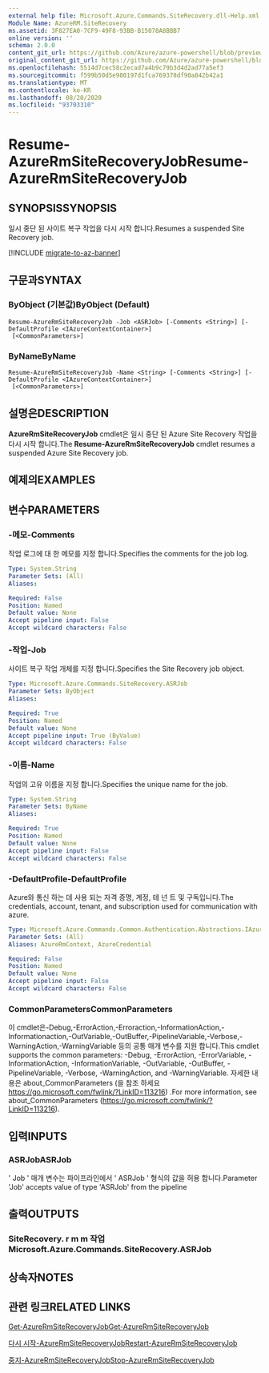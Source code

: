 ```yaml
---
external help file: Microsoft.Azure.Commands.SiteRecovery.dll-Help.xml
Module Name: AzureRM.SiteRecovery
ms.assetid: 3F827EA0-7CF9-49F8-93BB-B15078A8BBB7
online version: ''
schema: 2.0.0
content_git_url: https://github.com/Azure/azure-powershell/blob/preview/src/ResourceManager/SiteRecovery/Commands.SiteRecovery/help/Resume-AzureRmSiteRecoveryJob.md
original_content_git_url: https://github.com/Azure/azure-powershell/blob/preview/src/ResourceManager/SiteRecovery/Commands.SiteRecovery/help/Resume-AzureRmSiteRecoveryJob.md
ms.openlocfilehash: 5514d7cec58c2ecad7a4b9c79b3d4d2ad77a5ef3
ms.sourcegitcommit: f599b50d5e980197d1fca769378df90a842b42a1
ms.translationtype: MT
ms.contentlocale: ko-KR
ms.lasthandoff: 08/20/2020
ms.locfileid: "93703310"
---
```

# <span data-ttu-id="8a888-101">Resume-AzureRmSiteRecoveryJob</span><span class="sxs-lookup"><span data-stu-id="8a888-101">Resume-AzureRmSiteRecoveryJob</span></span>

## <span data-ttu-id="8a888-102">SYNOPSIS</span><span class="sxs-lookup"><span data-stu-id="8a888-102">SYNOPSIS</span></span>
<span data-ttu-id="8a888-103">일시 중단 된 사이트 복구 작업을 다시 시작 합니다.</span><span class="sxs-lookup"><span data-stu-id="8a888-103">Resumes a suspended Site Recovery job.</span></span>

[!INCLUDE [migrate-to-az-banner](../../includes/migrate-to-az-banner.md)]

## <span data-ttu-id="8a888-104">구문과</span><span class="sxs-lookup"><span data-stu-id="8a888-104">SYNTAX</span></span>

### <span data-ttu-id="8a888-105">ByObject (기본값)</span><span class="sxs-lookup"><span data-stu-id="8a888-105">ByObject (Default)</span></span>
```
Resume-AzureRmSiteRecoveryJob -Job <ASRJob> [-Comments <String>] [-DefaultProfile <IAzureContextContainer>]
 [<CommonParameters>]
```

### <span data-ttu-id="8a888-106">ByName</span><span class="sxs-lookup"><span data-stu-id="8a888-106">ByName</span></span>
```
Resume-AzureRmSiteRecoveryJob -Name <String> [-Comments <String>] [-DefaultProfile <IAzureContextContainer>]
 [<CommonParameters>]
```

## <span data-ttu-id="8a888-107">설명은</span><span class="sxs-lookup"><span data-stu-id="8a888-107">DESCRIPTION</span></span>
<span data-ttu-id="8a888-108">**AzureRmSiteRecoveryJob** cmdlet은 일시 중단 된 Azure Site Recovery 작업을 다시 시작 합니다.</span><span class="sxs-lookup"><span data-stu-id="8a888-108">The **Resume-AzureRmSiteRecoveryJob** cmdlet resumes a suspended Azure Site Recovery job.</span></span>

## <span data-ttu-id="8a888-109">예제의</span><span class="sxs-lookup"><span data-stu-id="8a888-109">EXAMPLES</span></span>

## <span data-ttu-id="8a888-110">변수</span><span class="sxs-lookup"><span data-stu-id="8a888-110">PARAMETERS</span></span>

### <span data-ttu-id="8a888-111">-메모</span><span class="sxs-lookup"><span data-stu-id="8a888-111">-Comments</span></span>
<span data-ttu-id="8a888-112">작업 로그에 대 한 메모를 지정 합니다.</span><span class="sxs-lookup"><span data-stu-id="8a888-112">Specifies the comments for the job log.</span></span>

```yaml
Type: System.String
Parameter Sets: (All)
Aliases: 

Required: False
Position: Named
Default value: None
Accept pipeline input: False
Accept wildcard characters: False
```

### <span data-ttu-id="8a888-113">-작업</span><span class="sxs-lookup"><span data-stu-id="8a888-113">-Job</span></span>
<span data-ttu-id="8a888-114">사이트 복구 작업 개체를 지정 합니다.</span><span class="sxs-lookup"><span data-stu-id="8a888-114">Specifies the Site Recovery job object.</span></span>

```yaml
Type: Microsoft.Azure.Commands.SiteRecovery.ASRJob
Parameter Sets: ByObject
Aliases: 

Required: True
Position: Named
Default value: None
Accept pipeline input: True (ByValue)
Accept wildcard characters: False
```

### <span data-ttu-id="8a888-115">-이름</span><span class="sxs-lookup"><span data-stu-id="8a888-115">-Name</span></span>
<span data-ttu-id="8a888-116">작업의 고유 이름을 지정 합니다.</span><span class="sxs-lookup"><span data-stu-id="8a888-116">Specifies the unique name for the job.</span></span>

```yaml
Type: System.String
Parameter Sets: ByName
Aliases: 

Required: True
Position: Named
Default value: None
Accept pipeline input: False
Accept wildcard characters: False
```

### <span data-ttu-id="8a888-117">-DefaultProfile</span><span class="sxs-lookup"><span data-stu-id="8a888-117">-DefaultProfile</span></span>
<span data-ttu-id="8a888-118">Azure와 통신 하는 데 사용 되는 자격 증명, 계정, 테 넌 트 및 구독입니다.</span><span class="sxs-lookup"><span data-stu-id="8a888-118">The credentials, account, tenant, and subscription used for communication with azure.</span></span>

```yaml
Type: Microsoft.Azure.Commands.Common.Authentication.Abstractions.IAzureContextContainer
Parameter Sets: (All)
Aliases: AzureRmContext, AzureCredential

Required: False
Position: Named
Default value: None
Accept pipeline input: False
Accept wildcard characters: False
```

### <span data-ttu-id="8a888-119">CommonParameters</span><span class="sxs-lookup"><span data-stu-id="8a888-119">CommonParameters</span></span>
<span data-ttu-id="8a888-120">이 cmdlet은-Debug,-ErrorAction,-Erroraction,-InformationAction,-Informationaction,-OutVariable,-OutBuffer,-PipelineVariable,-Verbose,-WarningAction,-WarningVariable 등의 공통 매개 변수를 지원 합니다.</span><span class="sxs-lookup"><span data-stu-id="8a888-120">This cmdlet supports the common parameters: -Debug, -ErrorAction, -ErrorVariable, -InformationAction, -InformationVariable, -OutVariable, -OutBuffer, -PipelineVariable, -Verbose, -WarningAction, and -WarningVariable.</span></span> <span data-ttu-id="8a888-121">자세한 내용은 about_CommonParameters (을 참조 하세요 https://go.microsoft.com/fwlink/?LinkID=113216) .</span><span class="sxs-lookup"><span data-stu-id="8a888-121">For more information, see about_CommonParameters (https://go.microsoft.com/fwlink/?LinkID=113216).</span></span>

## <span data-ttu-id="8a888-122">입력</span><span class="sxs-lookup"><span data-stu-id="8a888-122">INPUTS</span></span>

### <span data-ttu-id="8a888-123">ASRJob</span><span class="sxs-lookup"><span data-stu-id="8a888-123">ASRJob</span></span>
<span data-ttu-id="8a888-124">' Job ' 매개 변수는 파이프라인에서 ' ASRJob ' 형식의 값을 허용 합니다.</span><span class="sxs-lookup"><span data-stu-id="8a888-124">Parameter 'Job' accepts value of type 'ASRJob' from the pipeline</span></span>

## <span data-ttu-id="8a888-125">출력</span><span class="sxs-lookup"><span data-stu-id="8a888-125">OUTPUTS</span></span>

### <span data-ttu-id="8a888-126">SiteRecovery. r m m 작업</span><span class="sxs-lookup"><span data-stu-id="8a888-126">Microsoft.Azure.Commands.SiteRecovery.ASRJob</span></span>

## <span data-ttu-id="8a888-127">상속자</span><span class="sxs-lookup"><span data-stu-id="8a888-127">NOTES</span></span>

## <span data-ttu-id="8a888-128">관련 링크</span><span class="sxs-lookup"><span data-stu-id="8a888-128">RELATED LINKS</span></span>

[<span data-ttu-id="8a888-129">Get-AzureRmSiteRecoveryJob</span><span class="sxs-lookup"><span data-stu-id="8a888-129">Get-AzureRmSiteRecoveryJob</span></span>](./Get-AzureRmSiteRecoveryJob.md)

[<span data-ttu-id="8a888-130">다시 시작-AzureRmSiteRecoveryJob</span><span class="sxs-lookup"><span data-stu-id="8a888-130">Restart-AzureRmSiteRecoveryJob</span></span>](./Restart-AzureRmSiteRecoveryJob.md)

[<span data-ttu-id="8a888-131">중지-AzureRmSiteRecoveryJob</span><span class="sxs-lookup"><span data-stu-id="8a888-131">Stop-AzureRmSiteRecoveryJob</span></span>](./Stop-AzureRmSiteRecoveryJob.md)
